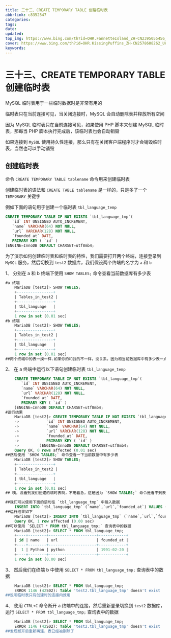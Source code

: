 ```yaml
---
title: 三十三、CREATE TEMPORARY TABLE 创建临时表
abbrlink: c8352547
categories: 
tags: 
date: 
updated: 
top_img: https://www.bing.com/th?id=OHR.FannetteIsland_ZH-CN2395055456_UHD.jpg
cover: https://www.bing.com/th?id=OHR.KissingPuffins_ZH-CN2578608262_UHD.jpg
keywords: 
---
```

# 三十三、CREATE TEMPORARY TABLE 创建临时表

MySQL 临时表用于一些临时数据时是非常有用的

临时表只在当前连接可见，当关闭连接时，MySQL 会自动删除表并释放所有空间

因为 MySQL 临时表只在当前连接可见，如果使用 PHP 脚本来创建 MySQL 临时表，那每当 PHP 脚本执行完成后，该临时表也会自动销毁

如果连接到 `MySQL` 使用持久性连接，那么只有在关闭客户端程序时才会销毁临时表，当然也可以手动销毁

## 创建临时表

命令 `CREATE TEMPORARY TABLE tablename` 命令用来创建临时表

创建临时表的语法和 `CREATE TABLE tablename` 是一样的，只是多了一个 `TEMPORARY` 关键字

例如下面的语句用于创建一个临时表 `tbl_language_temp`

```sql
CREATE TEMPORARY TABLE IF NOT EXISTS `tbl_language_tmp`(
   `id` INT UNSIGNED AUTO_INCREMENT,
   `name` VARCHAR(64) NOT NULL,
   `url` VARCHAR(128) NOT NULL,
   `founded_at` DATE,
   PRIMARY KEY ( `id` )
)ENGINE=InnoDB DEFAULT CHARSET=utf8mb4;
```

为了演示如何创建临时表和临时表的特性，我们需要打开两个终端，连接登录到 `MySQL` 服务，然后切换到 `test2` 数据库，我们假设两个终端的名字为 `a` 和 `b`

1、 分别在 a 和 b 终端下使用 `SHOW TABLES;` 命令查看当前数据库有多少表

```sql
#a 终端
    MariaDB [test2]> SHOW TABLES;
    +----------------+
    | Tables_in_test2 |
    +----------------+
    | tbl_language   |
    +----------------+
    1 row in set (0.01 sec)
#b 终端
    MariaDB [test2]> SHOW TABLES;
    +----------------+
    | Tables_in_test2 |
    +----------------+
    | tbl_language   |
    +----------------+
    1 row in set (0.01 sec)
##两个终端中的表一摸一样.如果你的和我的不一样，没关系，因为和当前数据库中有多少表一点关系都没有
```

2、 在 a 终端中运行以下语句创建临时表 `tbl_language_temp`

```sql
    CREATE TEMPORARY TABLE IF NOT EXISTS `tbl_language_tmp`(
       `id` INT UNSIGNED AUTO_INCREMENT,
       `name` VARCHAR(64) NOT NULL,
       `url` VARCHAR(128) NOT NULL,
       `founded_at` DATE,
       PRIMARY KEY ( `id` )
    )ENGINE=InnoDB DEFAULT CHARSET=utf8mb4;
#运行结果
    MariaDB [test2]> CREATE TEMPORARY TABLE IF NOT EXISTS `tbl_language_tmp`(
    ->            `id` INT UNSIGNED AUTO_INCREMENT,
    ->            `name` VARCHAR(64) NOT NULL,
    ->            `url` VARCHAR(128) NOT NULL,
    ->            `founded_at` DATE,
    ->            PRIMARY KEY ( `id` )
    ->         )ENGINE=InnoDB DEFAULT CHARSET=utf8mb4;
    Query OK, 0 rows affected (0.01 sec)
##然后使用 `SHOW TABLES;` 命令查看一下当前数据中有多少表
    MariaDB [test2]> SHOW TABLES;
    +----------------+
    | Tables_in_test2 |
    +----------------+
    | tbl_language   |
    +----------------+
    1 row in set (0.01 sec)
## 咦，没看到我们创建的临时表啊，不用着急，这是因为 `SHOW TABLES;` 命令是看不到表的就是你看不到也摸不到，但是表就在那里

##我们可以使用下面的语句往 `tbl_language_tmp` 中插入数据
    INSERT INTO `tbl_language_tmp` (`name`,`url`,`founded_at`) VALUES ('Python','python','1991-2-20');
##运行结果如下
    MariaDB [test2]> INSERT INTO `tbl_language_tmp` (`name`,`url`,`founded_at`) VALUES ('Python','python','1991-2-20');
    Query OK, 1 row affected (0.00 sec)
##可以使用 `SELECT * FROM tbl_language_tmp;` 查询表中的数据
    MariaDB [test2]> SELECT * FROM tbl_language_tmp;
    +----+--------+---------------------+------------+
    | id | name   | url                 | founded_at |
    +----+--------+---------------------+------------+
    |  1 | Python | python				| 1991-02-20 |
    +----+--------+---------------------+------------+
    1 row in set (0.00 sec)
```

3、 然后我们在终端 b 中使用 `SELECT * FROM tbl_language_tmp;` 查询表中的数据

```sql
    MariaDB [test2]> SELECT * FROM tbl_language_tmp;
    ERROR 1146 (42S02): Table 'test2.tbl_language_tmp' doesn't exist
##说明临时表只有创建时的连接内效用
```

4、 使用 `CTRL+C` 命令断开 a 终端中的连接，然后重新登录切换到 `test2` 数据库，运行 `SELECT * FROM tbl_language_tmp;` 查询表中的数据

```sql
    MariaDB [test2]> SELECT * FROM tbl_language_tmp;
    ERROR 1146 (42S02): Table 'test2.tbl_language_tmp' doesn't exist
##发现断开后重新再连，表已经被删除了
```
